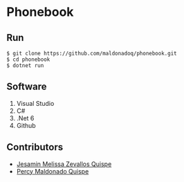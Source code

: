 # Phonebook

## Run
```console
$ git clone https://github.com/maldonadoq/phonebook.git
$ cd phonebook
$ dotnet run
```

## Software
1.  Visual Studio
2.  C#
3.  .Net 6
4.  Github

## Contributors
- [Jesamin Melissa Zevallos Quispe](https://github.com/Jesamin-30)
- [Percy Maldonado Quispe](https://github.com/maldonadoq)
